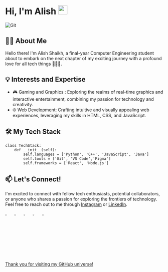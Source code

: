 # Hi, I'm Alish <img src="https://github.com/Ali4574/Ali4574/assets/131742793/77638217-9066-4b16-ac31-c53e92379e12" width="29px">

![Git](https://github.com/Ali4574/Ali4574/assets/131742793/8b3fab2c-81a6-4e13-a2fc-cba4aeea1c17)

## 👩‍💻 About Me
Hello there! I'm Alish Shaikh, a final-year Computer Engineering student about to embark on the next chapter of my exciting journey with a profound love for all tech things 👨🏻‍💻.

## 💡 Interests and Expertise
- 🎮 Gaming and Graphics : Exploring the realms of real-time graphics and interactive entertainment, combining my passion for technology and creativity.
- 🌐 Web Development: Crafting intuitive and visually appealing web experiences, leveraging my skills in HTML, CSS, and JavaScript.

## 🛠️ My Tech Stack

    class TechStack:
        def __init__(self):
            self.languages = ['Python', 'C++', 'JavaScript', 'Java']
            self.tools = ['Git', 'VS Code','Figma']
            self.frameworks = ['React', 'Node.js']



## 📫 Let's Connect!

I'm excited to connect with fellow tech enthusiasts, potential collaborators, or anyone who shares a passion for exploring the frontiers of technology. Feel free to reach out to me through [Instagram](https://www.instagram.com/ali_shaikhh7/) or [LinkedIn](https://www.linkedin.com/in/alish-shaikh-0b8408172/).

[<img src="https://github.com/sciencepal/sciencepal/blob/master/assets/discord-round.svg" width="3.5%"/>](https://discord.gg/YexrMNwY)  &nbsp; [<img src="https://img.icons8.com/color/48/000000/twitter.png" width="3.5%"/>](https://twitter.com/iali_shaikh7)  &nbsp; [<img src="https://img.icons8.com/color/48/000000/linkedin.png" width="3.5%"/>](https://www.linkedin.com/in/alish-shaikh-0b8408172/)  &nbsp; [<img src="https://img.icons8.com/fluent/48/000000/instagram-new.png" width="3.5%"/>](https://www.instagram.com/ali_shaikhh7/)  &nbsp; <a href="mailto:alishmshaikh2002@gmail.com"> <img src="https://img.icons8.com/fluent/48/000000/gmail.png" width="3.5%"/>

Thank you for visiting my GitHub universe!
<!--
**Ali4574/Ali4574** is a ✨ _special_ ✨ repository because its `README.md` (this file) appears on your GitHub profile.

Here are some ideas to get you started:

- 🔭 I’m currently working on ...
- 🌱 I’m currently learning ...
- 👯 I’m looking to collaborate on ...
- 🤔 I’m looking for help with ...
- 💬 Ask me about ...
- 📫 How to reach me: ...
- 😄 Pronouns: ...
- ⚡ Fun fact: ...
-->

